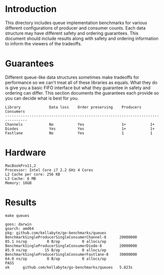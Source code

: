 # Introduction
This directory includes queue implementation benchmarks for various different configurations of producer and consumer counts. Each data structure may have different safety and ordering guarantees. This document should include results along with safety and ordering information to inform the viewers of the tradeoffs.

# Guarantees
Different queue-like data structures sometimes make tradeoffs for performance so we can't treat all of these libraries as equals. What they do is give you a basic FIFO interface but what they guarantee in safety and ordering can differ. This section documents the guarantees each provide so you can decide what is best for you.

```
Library             Data loss    Order preserving    Producers    Consumers
--------------------------------------------------------------------------------
Channels            No           Yes                 1+           1+
Diodes              Yes          Yes                 1+           1+
Fastlane            No           Yes                 1            1
```

# Hardware
```
MacBookPro11,2
Processor: Intel Core i7 2.2 GHz 4 Cores
L2 Cache per core: 256 KB
L3 Cache: 6 MB
Memory: 16GB
```

# Results
```
make queues

goos: darwin
goarch: amd64
pkg: github.com/kellabyte/go-benchmarks/queues
BenchmarkSingleProducerSingleConsumerChannel-8    	20000000	        85.1 ns/op	       0 B/op	       0 allocs/op
BenchmarkSingleProducerSingleConsumerDiode-8      	20000000	        85.9 ns/op	      15 B/op	       0 allocs/op
BenchmarkSingleProducerSingleConsumerFastlane-8   	30000000	        64.0 ns/op	       0 B/op	       0 allocs/op
PASS
ok  	github.com/kellabyte/go-benchmarks/queues	5.823s
```